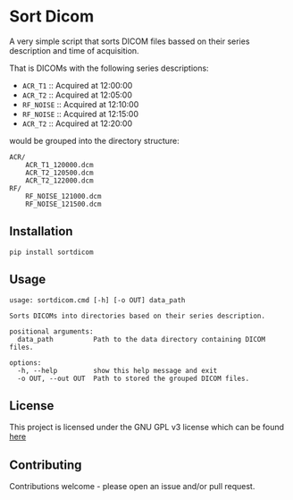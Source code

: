 # Sort Dicom

A very simple script that sorts DICOM files bassed on their series description and time of acquisition.

That is DICOMs with the following series descriptions:

- `ACR_T1` :: Acquired at 12:00:00
- `ACR_T2` :: Acquired at 12:05:00
- `RF_NOISE` :: Acquired at 12:10:00
- `RF_NOISE` :: Acquired at 12:15:00
- `ACR_T2` :: Acquired at 12:20:00

would be grouped into the directory structure:

```
ACR/
    ACR_T1_120000.dcm
    ACR_T2_120500.dcm
    ACR_T2_122000.dcm
RF/
    RF_NOISE_121000.dcm
    RF_NOISE_121500.dcm
```
   
## Installation

```
pip install sortdicom
```

## Usage

```
usage: sortdicom.cmd [-h] [-o OUT] data_path

Sorts DICOMs into directories based on their series description.

positional arguments:
  data_path          Path to the data directory containing DICOM files.

options:
  -h, --help         show this help message and exit
  -o OUT, --out OUT  Path to stored the grouped DICOM files.
```

## License

This project is licensed under the GNU GPL v3 license which can be found [here](LICENSE)

## Contributing

Contributions welcome - please open an issue and/or pull request.

